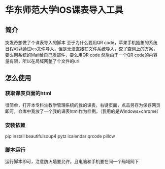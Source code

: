 # 华东师范大学IOS课表导入工具
## 简介
突发奇想做了个课表导入的脚本
至于为什么要用QR code，苹果手机抽象的系统日程可以通过ics文件导入，但是无法直接在文件系统导入，查了查网上的方案，要么用系统的Mail给自己发邮件，要么用QR code
然后由于一个QR code的内容量有限，所以在局域网整了个文件的url
## 怎么使用
### 获取课表页面的html
很简单，打开本专科生教学管理系统的我的课表，右键页面，点击另存为保存网页即可，仓库中我放了一个我的课表html作为样例。（我用的是Windows+chrome）
### 安装依赖
pip install beautifulsoup4 pytz icalendar qrcode pillow
### 脚本运行
运行脚本即可，注意防火墙要允许，且电脑和手机要在同一个局域网下
